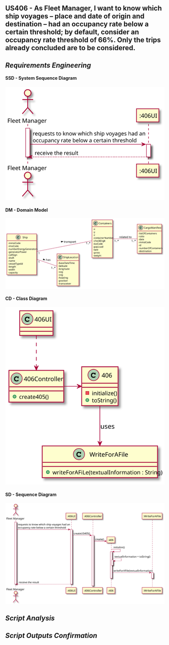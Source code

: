 ## US406 - As Fleet Manager, I want to know which ship voyages – place and date of origin and destination – had an occupancy rate below a certain threshold; by default, consider an occupancy rate threshold of 66%. Only the trips already concluded are to be considered.
## *Requirements Engineering*
#### SSD - System Sequence Diagram
![SSD_US406](US406_SSD.svg)
#### DM - Domain Model
![DM_US406](US406_DM.svg)
#### CD - Class Diagram
![CD_US406](US406_CD.svg)
#### SD - Sequence Diagram
![SD_US406](US406_SD.svg)

## *Script Analysis*


## *Script Outputs Confirmation*
